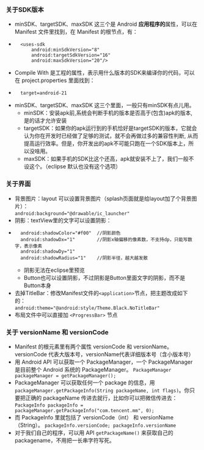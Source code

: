 ### 关于SDK版本
* minSDK、targetSDK、maxSDK 这三个是 Android **应用程序的**属性，可以在 Manifest 文件里找到，在 Manifest 的根节点，有：  
* 
		<uses-sdk 
			android:minSdkVersion="8" 
			android:targetSdkVersion="16" 
			android:maxSdkVersion="20"/>
* Compile With 是工程的属性，表示用什么版本的SDK来编译你的代码，可以在 project.properties 里面找到：  
* 
		target=android-21
* minSDK、targetSDK、maxSDK 这三个里面，一般只有minSDK有点儿用。
	* minSDK：安装apk前,系统会判断手机的版本是否高于(包含)apk的版本, 是的话才允许安装
	* targetSDK：如果你的apk运行到的手机恰好是targetSDK的版本，它就会认为你在开发时已经做了足够的测试，就不会再做过多的兼容性判断, 从而提高运行效率。但是，你开发出的apk不可能只跑在一个SDK版本上，所以没啥用。
	* maxSDK：如果手机的SDK比这个还高，apk就安装不上了，我们一般不设这个。（eclipse 默认也没有这个选项）
### 关于界面
* 背景图片：layout 可以设置背景图片（splash页面就是给layout加了个背景图片）：  
`android:background="@drawable/ic_launcher"`
* 阴影：textView里的文字可以设置阴影：
* 
        android:shadowColor="#f00"  //阴影颜色
        android:shadowDx="1"		//阴影x轴偏移的像素数，不支持dp，只能写数字，表示像素
        android:shadowDy="1"
        android:shadowRadius="1"	//阴影半径，越大越发散	  
	* 阴影无法在eclipse里预览
	* Button也可以设置阴影，不过阴影是Button里面文字的阴影，而不是Button本身
* 去掉TitleBar：修改Manifest文件的`<application>`节点，把主题改成如下的：  
`android:theme="@android:style/Theme.Black.NoTitleBar" `
* 布局文件中可以直接加 `<ProgressBar>` 节点

### 关于 versionName 和 versionCode
* Manifest 的根元素里有两个属性 versionCode 和 versionName。versionCode 代表大版本号，versionName代表详细版本号（含小版本号）
* 用 Android API 可以获取一个 PackageManager，一个 PackageManager 是目前整个 Android 系统的 PackageManager。
`PackageManager packageManager = getPackageManager();`
* PackageManager 可以获取任何一个 package 的信息，用 `packageManager.getPackageInfo(String packageName, int flags)`。你只要把正确的 packageName 传进去就行，比如你可以把微信传进去：
`PackageInfo packageInfo = packageManager.getPackageInfo("com.tencent.mm", 0);`
* 而 PackageInfo 里就包括了 versionCode（int） 和 versionName（String）。
`packageInfo.versionCode; packageInfo.versionName`
* 对于我们自己的程序，可以用 API `getPackageName()` 来获取自己的 packagename，不用把一长串字符写死。